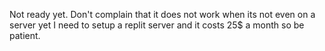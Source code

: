 Not ready yet. Don't complain that it does not work when its not even on a server yet I need to setup a replit server and it costs 25$ a month so be patient.

